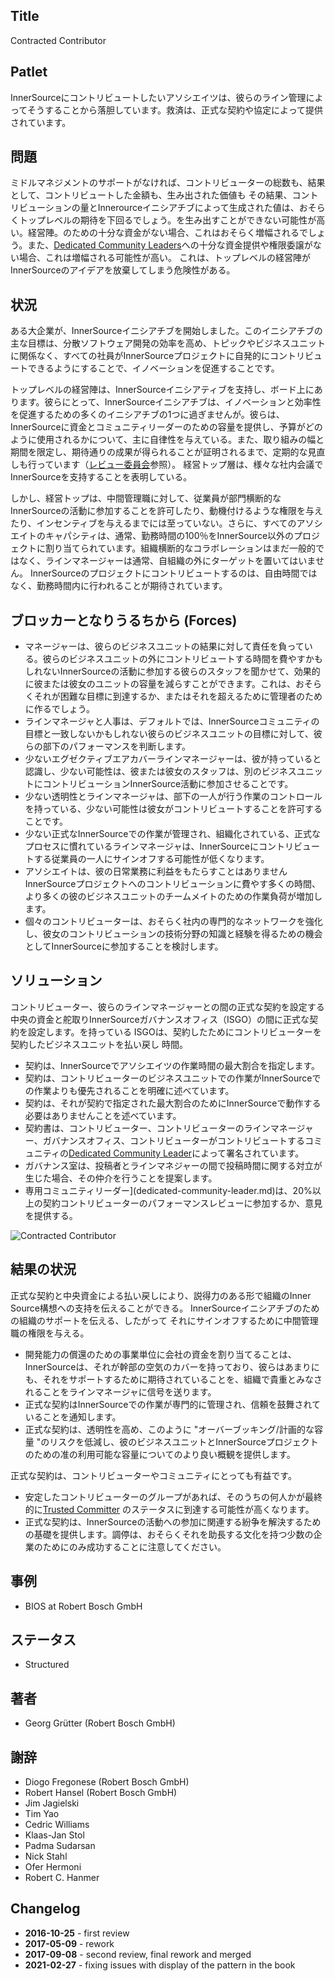 ## Title

Contracted Contributor

## Patlet

InnerSourceにコントリビュートしたいアソシエイツは、彼らのライン管理によってそうすることから落胆しています。救済は、正式な契約や協定によって提供されています。

## 問題

ミドルマネジメントのサポートがなければ、コントリビューターの総数も、結果として、コントリビュートした金額も、生み出された価値も その結果、コントリビューションの量とInnerourceイニシアチブによって生成された値は、おそらくトップレベルの期待を下回るでしょう。を生み出すことができない可能性が高い。経営陣。のための十分な資金がない場合、これはおそらく増幅されるでしょう。また、[Dedicated Community Leaders](Dedicated-Community-leader.md)への十分な資金提供や権限委譲がない場合、これは増幅される可能性が高い。
これは、トップレベルの経営陣がInnerSourceのアイデアを放棄してしまう危険性がある。

## 状況

ある大企業が、InnerSourceイニシアチブを開始しました。このイニシアチブの主な目標は、分散ソフトウェア開発の効率を高め、トピックやビジネスユニットに関係なく、すべての社員がInnerSourceプロジェクトに自発的にコントリビュートできるようにすることで、イノベーションを促進することです。

トップレベルの経営陣は、InnerSourceイニシアティブを支持し、ボード上にあります。彼らにとって、InnerSourceイニシアチブは、イノベーションと効率性を促進するための多くのイニシアチブの1つに過ぎませんが。彼らは、InnerSourceに資金とコミュニティリーダーのための容量を提供し、予算がどのように使用されるかについて、主に自律性を与えている。また、取り組みの幅と期間を限定し、期待通りの成果が得られることが証明されるまで、定期的な見直しも行っています（[レビュー委員会](review-committee.md)参照）。 経営トップ層は、様々な社内会議でInnerSourceを支持することを表明している。

しかし、経営トップは、中間管理職に対して、従業員が部門横断的なInnerSourceの活動に参加することを許可したり、動機付けるような権限を与えたり、インセンティブを与えるまでには至っていない。さらに、すべてのアソシエイトのキャパシティは、通常、勤務時間の100％をInnerSource以外のプロジェクトに割り当てられています。組織横断的なコラボレーションはまだ一般的ではなく、ラインマネージャーは通常、自組織の外にターゲットを置いてはいません。 InnerSourceのプロジェクトにコントリビュートするのは、自由時間ではなく、勤務時間内に行われることが期待されています。

## ブロッカーとなりうるちから  (Forces)

- マネージャーは、彼らのビジネスユニットの結果に対して責任を負っている。彼らのビジネスユニットの外にコントリビュートする時間を費やすかもしれないInnerSourceの活動に参加する彼らのスタッフを聞かせて、効果的に彼または彼女のユニットの容量を減らすことができます。これは、おそらくそれが困難な目標に到達するか、またはそれを超えるために管理者のために作るでしょう。
- ラインマネージャと人事は、デフォルトでは、InnerSourceコミュニティの目標と一致しないかもしれない彼らのビジネスユニットの目標に対して、彼らの部下のパフォーマンスを判断します。
- 少ないエグゼクティブエアカバーラインマネージャーは、彼が持っていると認識し、少ない可能性は、彼または彼女のスタッフは、別のビジネスユニットにコントリビューションInnerSource活動に参加させることです。
- 少ない透明性とラインマネージャは、部下の一人が行う作業のコントロールを持っている、少ない可能性は彼女がコントリビュートすることを許可することです。
- 少ない正式なInnerSourceでの作業が管理され、組織化されている、正式なプロセスに慣れているラインマネージャは、InnerSourceにコントリビュートする従業員の一人にサインオフする可能性が低くなります。
- アソシエイトは、彼の日常業務に利益をもたらすことはありませんInnerSourceプロジェクトへのコントリビューションに費やす多くの時間、より多くの彼のビジネスユニットのチームメイトのための作業負荷が増加します。
- 個々のコントリビューターは、おそらく社内の専門的なネットワークを強化し、彼女のコントリビューションの技術分野の知識と経験を得るための機会としてInnerSourceに参加することを検討します。

## ソリューション

コントリビューター、彼らのラインマネージャーとの間の正式な契約を設定する 中央の資金と舵取りInnerSourceガバナンスオフィス（ISGO）の間に正式な契約を設定します。を持っている ISGOは、契約したためにコントリビューターを契約したビジネスユニットを払い戻し 時間。

- 契約は、InnerSourceでアソシエイツの作業時間の最大割合を指定します。
- 契約は、コントリビューターのビジネスユニットでの作業がInnerSourceでの作業よりも優先されることを明確に述べています。
- 契約は、それが契約で指定された最大割合のためにInnerSourceで動作する必要はありませんことを述べています。
- 契約書は、コントリビューター、コントリビューターのラインマネージャー、ガバナンスオフィス、コントリビューターがコントリビュートするコミュニティの[Dedicated Community Leader](dedicated-community-leader.md)によって署名されています。
- ガバナンス室は、投稿者とラインマネジャーの間で投稿時間に関する対立が生じた場合、その仲介を行うことを提案します。
- 専用コミュニティリーダー](dedicated-community-leader.md)は、20%以上の契約コントリビューターのパフォーマンスレビューに参加するか、意見を提供する。

![Contracted Contributor](../../../assets/img/contracted-contributor.png)

## 結果の状況

正式な契約と中央資金による払い戻しにより、説得力のある形で組織のInner Source構想への支持を伝えることができる。
InnerSourceイニシアチブのための組織のサポートを伝える、したがって
それにサインオフするために中間管理職の権限を与える。

- 開発能力の償還のための事業単位に会社の資金を割り当てることは、InnerSourceは、それが幹部の空気のカバーを持っており、彼らはあまりにも、それをサポートするために期待されていることを、組織で貴重とみなされることをラインマネージャに信号を送ります。
- 正式な契約はInnerSourceでの作業が専門的に管理され、信頼を鼓舞されていることを通知します。
- 正式な契約は、透明性を高め、このように "オーバーブッキング/計画的な容量 "のリスクを低減し、彼のビジネスユニットとInnerSourceプロジェクトのための准の利用可能な容量についてのより良い概観を提供します。

正式な契約は、コントリビューターやコミュニティにとっても有益です。

- 安定したコントリビューターのグループがあれば、そのうちの何人かが最終的に[Trusted Committer](./trusted-committer.md) のステータスに到達する可能性が高くなります。
- 正式な契約は、InnerSourceの活動への参加に関連する紛争を解決するための基礎を提供します。調停は、おそらくそれを助長する文化を持つ少数の企業のためにのみ成功することに注意してください。

## 事例

- BIOS at Robert Bosch GmbH

## ステータス

* Structured

## 著者

- Georg Grütter (Robert Bosch GmbH)

## 謝辞

- Diogo Fregonese (Robert Bosch GmbH)
- Robert Hansel (Robert Bosch GmbH)
- Jim Jagielski
- Tim Yao
- Cedric Williams
- Klaas-Jan Stol
- Padma Sudarsan
- Nick Stahl
- Ofer Hermoni
- Robert C. Hanmer

## Changelog

- **2016-10-25** - first review
- **2017-05-09** - rework
- **2017-09-08** - second review, final rework and merged
- **2021-02-27** - fixing issues with display of the pattern in the book
